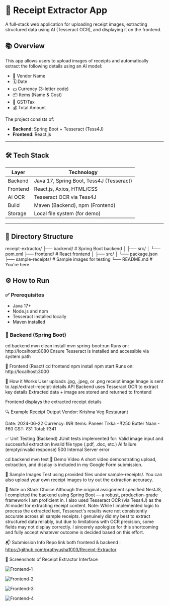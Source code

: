 # 🧾 Receipt Extractor App

A full-stack web application for uploading receipt images, extracting structured data using AI (Tesseract OCR), and displaying it on the frontend.

## 📚 Overview

This app allows users to upload images of receipts and automatically extract the following details using an AI model:

- 🏪 Vendor Name  
- 🗓️ Date  
- 💵 Currency (3-letter code)  
- 📦 Items (Name & Cost)  
- 🧾 GST/Tax  
- 💰 Total Amount  

The project consists of:
- **Backend**: Spring Boot + Tesseract (Tess4J)
- **Frontend**: React.js

---

## 🛠️ Tech Stack

| Layer    | Technology                |
|----------|---------------------------|
| Backend  | Java 17, Spring Boot, Tess4J (Tesseract) |
| Frontend | React.js, Axios, HTML/CSS |
| AI OCR   | Tesseract OCR via Tess4J  |
| Build    | Maven (Backend), npm (Frontend) |
| Storage  | Local file system (for demo)  |

---

## 📁 Directory Structure

receipt-extractor/
├── backend/ # Spring Boot backend
│ ├── src/
│ └── pom.xml
├── frontend/ # React frontend
│ ├── src/
│ └── package.json
├── sample-receipts/ # Sample images for testing
└── README.md # You're here

## ⚙️ How to Run

### ✅ Prerequisites

- Java 17+
- Node.js and npm
- Tesseract installed locally
- Maven installed

### 🚀 Backend (Spring Boot)
cd backend
mvn clean install
mvn spring-boot:run
Runs on: http://localhost:8080
Ensure Tesseract is installed and accessible via system path

🚀 Frontend (React)
cd frontend
npm install
npm start
Runs on: http://localhost:3000

📸 How it Works
User uploads .jpg, .jpeg, or .png receipt image
Image is sent to /api/extract-receipt-details API
Backend uses Tesseract OCR to extract key details
Extracted data + image are stored and returned to frontend

Frontend displays the extracted receipt details

🔍 Example Receipt Output
Vendor: Krishna Veg Restaurant

Date: 2024-06-22
Currency: INR
Items:
Paneer Tikka - ₹250
Butter Naan - ₹60
GST: ₹31
Total: ₹341

✅ Unit Testing (Backend)
JUnit tests implemented for:
Valid image input and successful extraction
Invalid file type (.pdf, .doc, etc.)
AI failure (empty/invalid response)
500 Internal Server error

cd backend
mvn test
🎥 Demo Video
A short video demonstrating upload, extraction, and display is included in my Google Form submission.

📂 Sample Images
Test using provided files under sample-receipts/. You can also upload your own receipt images to try out the extraction accuracy.

📌 Note on Stack Choice
Although the original assignment specified NestJS, I completed the backend using Spring Boot — a robust, production-grade framework I am proficient in. I also used Tesseract OCR (via Tess4J) as the AI model for extracting receipt content.
Note: While I implemented logic to process the extracted text, Tesseract's results were not consistently accurate across all sample receipts. I genuinely did my best to extract structured data reliably, but due to limitations with OCR precision, some fields may not display correctly.
I sincerely apologize for this shortcoming and fully accept whatever outcome is decided based on this effort.

📬 Submission Info
Repo link both frontend & backend : https://github.com/prathyusha1003/Receipt-Extractor


📸 Screenshots of Receipt Extractor Interface

![Frontend-1](https://github.com/user-attachments/assets/54753610-d2a6-4cab-bad4-5205a2b3cc89)

![Frontend-2](https://github.com/user-attachments/assets/2a77eb86-770b-4461-8510-8ca276d4f1e9)

![Frontend-3](https://github.com/user-attachments/assets/375fb0a6-384c-40b1-b42f-b132f0907c30)

![Frontend-4](https://github.com/user-attachments/assets/5ef801d0-489c-45db-8100-066ff4ac894d)
